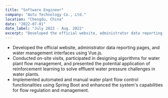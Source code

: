 ```yaml
---
title: "Software Engineer"
company: "Aotu Technology Co., Ltd."
location: "Chengdu, China"
date: "2022-07-01"
date_label: "July 2022 - Aug. 2022"
excerpt: "Developed the official website, administrator data reporting pages, and water management interfaces using Vue.js and Spring Boot."
---
```


* Developed the official website, administrator data reporting pages, and water management interfaces using Vue.js.
* Conducted on-site visits, participated in designing algorithms for water plant flow management, and presented the potential application of reinforcement learning to solve effluent water pressure challenges in water plants.
* Implemented automated and manual water plant flow control functionalities using Spring Boot and enhanced the system's capabilities for flow regulation and management.